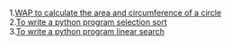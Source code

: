 1.<a href="http://ebootathon.com/labs/beta/csit/PythonProgrammingLab/exp7/">WAP to calculate the area and circumference of a circle</a><br>
2.<a href="#">To write a python program selection sort</a><br>
3.<a href="http://ebootathon.com/labs/beta/csit/PythonProgrammingLab/exp4/">To write a python program linear search</a><br>

